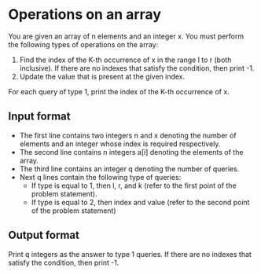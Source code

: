 # Operations on an array

You are given an array of n elements and an integer x. You must perform the following types of operations on the array:

1. Find the index of the K-th occurrence of x in the range l to r (both inclusive). If there are no indexes that satisfy the condition, then print -1.
2. Update the value that is present at the given index.

For each query of type 1, print the index of the K-th occurrence of x.

## Input format

- The first line contains two integers n and x denoting the number of elements and an integer whose index is required respectively.
- The second line contains n integers a[i] denoting the elements of the array.
- The third line contains an integer q denoting the number of queries.
- Next q lines contain the following type of queries:
  - If type is equal to 1, then l, r, and k (refer to the first point of the problem statement).
  - If type is equal to 2, then index and value (refer to the second point of the problem statement)

## Output format

Print q integers as the answer to type 1 queries. If there are no indexes that satisfy the condition, then print -1.
